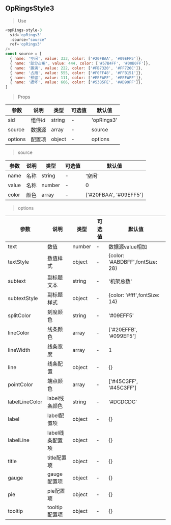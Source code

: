 ## OpRingsStyle3

> Use
```javascript
<opRings-style-3
  sid='opRings3'
  :source="source"
  ref='opRings3'
/>
const source = [
  { name: '空闲', value: 333, color: ['#20FBAA', '#09EFF5']},
  { name: '部分占用', value: 444, color: ['#57B4FF', '#00B0FF']},
  { name: '置满', value: 222, color: ['#FB7320', '#FF726C']},
  { name: '占用', value: 555, color: ['#F0FF48', '#FFB151']},
  { name: '预留', value: 111, color: ['#EEFAFF', '#EEFAFF']},
  { name: '损坏', value: 666, color: ['#5385FE', '#AD99FF']},
]
```

> Props

参数|说明|类型|可选值|默认值
-|-|-|-|-|
sid|组件id|string|-|'opRings3'
source|数据源|array|-|source
options|配置项|object|-|options

> source

参数|说明|类型|可选值|默认值
-|-|-|-|-|
name|名称|string|-|'空闲'
value|名称|number|-|0
color|颜色|array|-|['#20FBAA', '#09EFF5']

> options

参数|说明|类型|可选值|默认值
-|-|-|-|-|
text|数值|number|-|数据源value相加
textStyle|数值样式|object|-|{color: '#ABDBFF',fontSize: 28}
subtext|副标题文本|string|-|'机架总数'
subtextStyle|副标题样式|object|-|{color: '#fff',fontSize: 14}
splitColor|刻度颜色|string|-|'#09EFF5'
lineColor|线条颜色|array|-|['#20EFFB', '#099EF5']
lineWidth|线条宽度|array|-|1
line|线条配置|object|-|{}
pointColor|端点颜色|array|-|['#45C3FF', '#45C3FF']
labelLineColor|label线条颜色|string|-|'#DCDCDC'
label|label配置项|object|-|{}
labelLine|label线条配置项|object|-|{}
title|title配置项|object|-|{}
gauge|gauge配置项|object|-|{}
pie|pie配置项|object|-|{}
tooltip|tooltip配置项|object|-|{}


